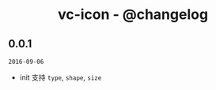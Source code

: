 <h1 align="center">vc-icon - @changelog</h1>

## 0.0.1

`2016-09-06`

- init 支持 `type`, `shape`, `size`
